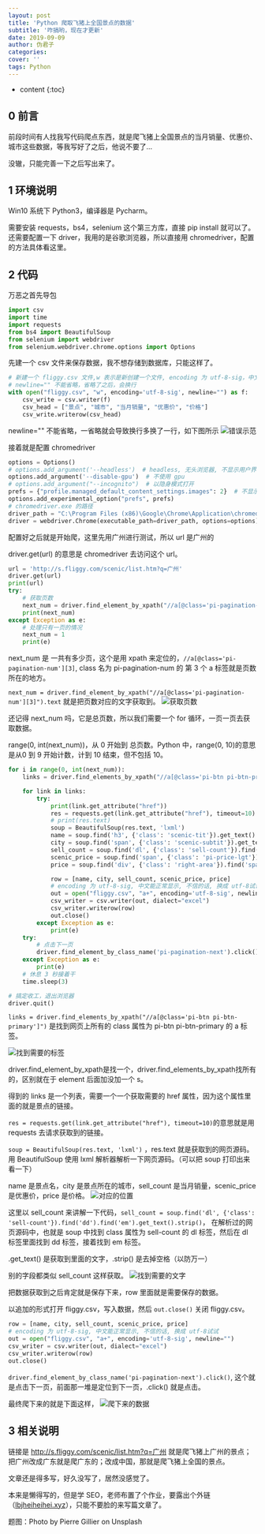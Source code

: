 ```yaml
---
layout: post
title: 'Python 爬取飞猪上全国景点的数据'
subtitle: '咋搞哟，现在才更新'
date: 2019-09-09
author: 伪君子
categories:
cover: ''
tags: Python
---
```


* content
{:toc}
## 0 前言
前段时间有人找我写代码爬点东西，就是爬飞猪上全国景点的当月销量、优惠价、城市这些数据，等我写好了之后，他说不要了...

没辙，只能完善一下之后写出来了。
## 1 环境说明
Win10 系统下 Python3，编译器是 Pycharm。

需要安装 requests，bs4，selenium 这个第三方库，直接 pip install 就可以了。还需要配置一下 
 driver，我用的是谷歌浏览器，所以直接用 chromedriver，配置的方法具体看这里。
## 2 代码
万恶之首先导包
```Python
import csv
import time
import requests
from bs4 import BeautifulSoup
from selenium import webdriver
from selenium.webdriver.chrome.options import Options
```

先建一个 csv 文件来保存数据，我不想存储到数据库，只能这样了。
```Python
# 新建一个 fliggy.csv 文件,w 表示是新创建一个文件, encoding 为 utf-8-sig，中文能正常显示,
# newline="" 不能省略，省略了之后，会换行
with open("fliggy.csv", "w", encoding='utf-8-sig', newline="") as f:
    csv_write = csv.writer(f)
    csv_head = ["景点", "城市", "当月销量", "优惠价", "价格"]
    csv_write.writerow(csv_head)
```


newline="" 不能省略，一省略就会导致换行多换了一行，如下图所示
![错误示范](http://pwqtqal1m.bkt.clouddn.com/FmqsMmPkp1DSLsx4x2jIXWL3L_5R)

接着就是配置 chromedriver
```Python
options = Options()
# options.add_argument('--headless')  # headless, 无头浏览器, 不显示用户界面
options.add_argument('--disable-gpu')  # 不使用 gpu
# options.add_argument("--incognito")  # 以隐身模式打开
prefs = {"profile.managed_default_content_settings.images": 2}  # 不显示图片
options.add_experimental_option("prefs", prefs)
# chromedriver.exe 的路径
driver_path = "C:\Program Files (x86)\Google\Chrome\Application\chromedriver.exe"
driver = webdriver.Chrome(executable_path=driver_path, options=options)
```
配置好之后就是开始爬，这里先用广州进行测试，所以 url 是广州的

driver.get(url) 的意思是 chromedriver 去访问这个 url。

```Python
url = 'http://s.fliggy.com/scenic/list.htm?q=广州'
driver.get(url)
print(url)
try:
    # 获取页数
    next_num = driver.find_element_by_xpath("//a[@class='pi-pagination-num'][3]").text
    print(next_num)
except Exception as e:
    # 处理只有一页的情况
    next_num = 1
    print(e)
```

next_num 是 一共有多少页，这个是用 xpath 来定位的，```//a[@class='pi-pagination-num'][3]```, class 名为 pi-pagination-num 的 第 3 个 a 标签就是页数所在的地方。

```next_num = driver.find_element_by_xpath("//a[@class='pi-pagination-num'][3]").text``` 就是把页数对应的文字获取到。
![获取页数](http://pwqtqal1m.bkt.clouddn.com/Fse7KXXeZsoVEyEYaP9ZJ6r8uFBq)

还记得 next_num 吗，它是总页数，所以我们需要一个 for 循环，一页一页去获取数据。

range(0, int(next_num))，从 0 开始到 总页数。Python 中，range(0, 10)的意思是从0 到 9 开始计数，计到 10 结束，但不包括 10。

```Python
for i in range(0, int(next_num)):
    links = driver.find_elements_by_xpath("//a[@class='pi-btn pi-btn-primary']")

    for link in links:
        try:
            print(link.get_attribute("href"))
            res = requests.get(link.get_attribute("href"), timeout=10)
            # print(res.text)
            soup = BeautifulSoup(res.text, 'lxml')
            name = soup.find('h3', {'class': 'scenic-tit'}).get_text().strip()
            city = soup.find('span', {'class': 'scenic-subtit'}).get_text().strip()
            sell_count = soup.find('dl', {'class': 'sell-count'}).find('dd').find('em').get_text().strip()
            scenic_price = soup.find('span', {'class': 'pi-price-lgt'}).get_text().strip()
            price = soup.find('div', {'class': 'right-area'}).find('span', {'class': 'pi-price'}).get_text().strip()

            row = [name, city, sell_count, scenic_price, price]
            # encoding 为 utf-8-sig, 中文能正常显示, 不信的话, 换成 utf-8试试
            out = open("fliggy.csv", "a+", encoding='utf-8-sig', newline="")
            csv_writer = csv.writer(out, dialect="excel")
            csv_writer.writerow(row)
            out.close()
        except Exception as e:
            print(e)
    try:
        # 点击下一页
        driver.find_element_by_class_name('pi-pagination-next').click()
    except Exception as e:
        print(e)
    # 休息 3 秒接着干
    time.sleep(3)

# 搞定收工，退出浏览器
driver.quit()
```
```links = driver.find_elements_by_xpath("//a[@class='pi-btn pi-btn-primary']")``` 是找到网页上所有的 class 属性为 pi-btn pi-btn-primary 的 a 标签。

![找到需要的标签](http://pwqtqal1m.bkt.clouddn.com/FpysWJLVXUVcp4FbqfNt8GOeRm3s)

driver.find_element_by_xpath是找一个，driver.find_elements_by_xpath找所有的，区别就在于 element 后面加没加一个 s。

得到的 links 是一个列表，需要一个一个获取需要的 href 属性，因为这个属性里面的就是景点的链接。

```res = requests.get(link.get_attribute("href"), timeout=10)```的意思就是用 requests 去请求获取到的链接。

```soup = BeautifulSoup(res.text, 'lxml')``` ，res.text 就是获取到的网页源码。用 BeautifulSoup 使用 lxml 解析器解析一下网页源码。（可以把 soup 打印出来看一下）

name 是景点名，city 是景点所在的城市，sell_count 是当月销量，scenic_price 是优惠价，price 是价格。
![对应的位置](http://pwqtqal1m.bkt.clouddn.com/FrYyicnsfE6-8BTQQ2wY0bKkNitg)

这里以 sell_count 来讲解一下代码，```sell_count = soup.find('dl', {'class': 'sell-count'}).find('dd').find('em').get_text().strip()```， 在解析过的网页源码中，也就是 soup 中找到 class 属性为 sell-count 的 dl 标签，然后在 dl 标签里面找到 dd 标签，接着找到 em 标签。

.get_text() 是获取到里面的文字，.strip() 是去掉空格（以防万一）

别的字段都类似 sell_count 这样获取。
![找到需要的文字](http://pwqtqal1m.bkt.clouddn.com/FtmDvCoVp2uBr7-RnWKWVrk1b0Yv)

把数据获取到之后肯定就是保存下来，row 里面就是需要保存的数据。

以追加的形式打开 fliggy.csv，写入数据，然后 ```out.close()``` 关闭 fliggy.csv。
```Python
row = [name, city, sell_count, scenic_price, price]
# encoding 为 utf-8-sig, 中文能正常显示, 不信的话, 换成 utf-8试试
out = open("fliggy.csv", "a+", encoding='utf-8-sig', newline="")
csv_writer = csv.writer(out, dialect="excel")
csv_writer.writerow(row)
out.close()
```
```driver.find_element_by_class_name('pi-pagination-next').click()```, 这个就是点击下一页，前面那一堆是定位到下一页，.click() 就是点击。

最终爬下来的就是下面这样，
![爬下来的数据](http://pwqtqal1m.bkt.clouddn.com/Fl1a6-T804W2Y8OMCrHi8sq4hqWN)

##  3 相关说明
链接是 http://s.fliggy.com/scenic/list.htm?q=广州 就是爬飞猪上广州的景点；把广州改成广东就是爬广东的；改成中国，那就是爬飞猪上全国的景点。

文章还是得多写，好久没写了，居然没感觉了。

本来是懒得写的，但是学 SEO，老师布置了个作业，要露出个外链（[lbjheiheihei.xyz](lbjheiheihei.xyz)），只能不要脸的来写篇文章了。

题图：Photo by Pierre Gillier on Unsplash